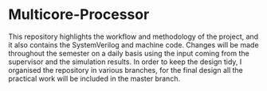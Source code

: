 # Multicore-Processor

This repository highlights the workflow and methodology of the project, and it also contains the SystemVerilog and machine code. 
Changes will be made throughout the semester on a daily basis using the input coming from the supervisor and the simulation results.
In order to keep the design tidy, I organised the repository in various branches, for the final design all the practical work will be included in the master branch.
